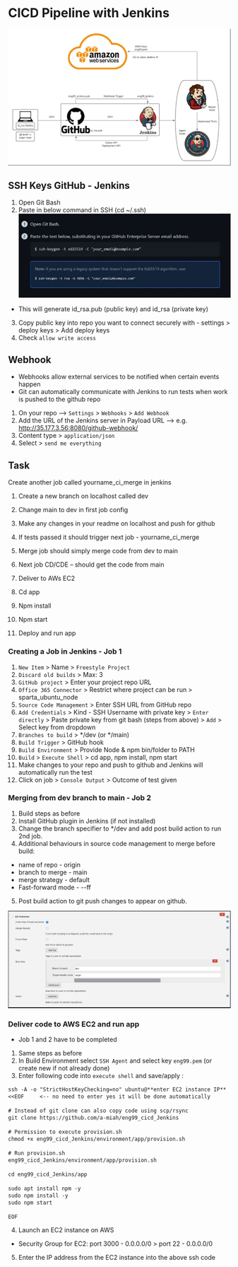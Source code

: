 # CICD Pipeline with Jenkins

![](images/jenkins-cicd-pipe.JPG)

## SSH Keys GitHub - Jenkins

1. Open Git Bash
2. Paste in below command in SSH (cd ~/.ssh)
![](images/ssh-key.JPG)
- This will generate id_rsa.pub (public key) and id_rsa (private key)
3. Copy public key into repo you want to connect securely with - settings > deploy keys > Add deploy keys
4. Check `allow write access`


## Webhook
- Webhooks allow external services to be notified when certain events happen 
- Git can automatically communicate with Jenkins to run tests when work is pushed to the github repo

1. On your repo --> `Settings` > `Webhooks` > `Add Webhook`
2. Add the URL of the Jenkins server in Payload URL --> e.g. http://35.177.3.56:8080/github-webhook/
3. Content type > `application/json`
4. Select > `send me everything`



## Task

Create another job called yourname_ci_merge in jenkins
1.	Create a new branch on localhost called dev
2.	Change main to dev in first job config
3.	Make any changes in your readme on localhost and push for github
4.	If tests passed it should trigger next job - yourname_ci_merge
5.	Merge job should simply merge code from dev to main 

6.	Next job CD/CDE – should get the code from main 
7.	Deliver to AWs EC2
8.	Cd app
9.	Npm install
10.	Npm start
11.	Deploy and run app


### Creating a Job in Jenkins - Job 1

1. `New Item` > Name > `Freestyle Project`
2. `Discard old builds` > Max: 3
3. `GitHub project` > Enter your project repo URL
4. `Office 365 Connector` > Restrict where project can be run > sparta_ubuntu_node
5. `Source Code Management` > Enter SSH URL from GitHub repo 
6. `Add Credentials` > Kind - SSH Username with private key > `Enter directly` > Paste private key from git bash (steps from above) > `Add` > Select key from dropdown
7. `Branches to build` > */dev  (or */main)
8. `Build Trigger` > GitHub hook
9. `Build Environment` > Provide Node & npm bin/folder to PATH 
10. `Build` > `Execute Shell` > cd app, npm install, npm start
11. Make changes to your repo and push to github and Jenkins will automatically run the test
12. Click on job > `Console Output` > Outcome of test given


### Merging from dev branch to main - Job 2

1. Build steps as before
2. Install GitHub plugin in Jenkins (if not installed)
3. Change the branch specifier to */dev and add post build action to run 2nd job.
4. Additional behaviours in source code management to merge before build: 
- name of repo - origin
- branch to merge - main
- merge strategy - default
- Fast-forward mode - --ff
5. Post build action to git push changes to appear on github.

![](images/dev-main-merge.JPG)

### Deliver code to AWS EC2 and run app

- Job 1 and 2 have to be completed
1. Same steps as before 
2. In Build Environment select `SSH Agent` and select key `eng99.pem` (or create new if not already done)
3. Enter following code into `execute shell` and save/apply :

```
ssh -A -o "StrictHostKeyChecking=no" ubuntu@**enter EC2 instance IP** <<EOF     <-- no need to enter yes it will be done automatically

# Instead of git clone can also copy code using scp/rsync
git clone https://github.com/a-miah/eng99_cicd_Jenkins

# Permission to execute provision.sh
chmod +x eng99_cicd_Jenkins/environment/app/provision.sh

# Run provision.sh
eng99_cicd_Jenkins/environment/app/provision.sh

cd eng99_cicd_Jenkins/app

sudo apt install npm -y
sudo npm install -y
sudo npm start

EOF
```

4. Launch an EC2 instance on AWS
- Security Group for EC2: port 3000 - 0.0.0.0/0 > port 22 - 0.0.0.0/0
5. Enter the IP address from the EC2 instance into the above ssh code


